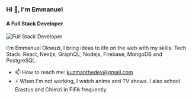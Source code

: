### Hi 👋, I'm Emmanuel
#### A Full Stack Developer
![Full Stack Developer]([(https://www.pixelstalk.net/wp-content/uploads/images5/4K-Programming-Wallpaper-for-Desktop-768x432.jpg)])


I'm Emmanuel Okwuzi, I bring ideas to life on the web with my skills.
Tech Stack: React, Nextjs, GraphQL, Nodejs, Firebase, MongoDB and PostgreSQL.

- 📫 How to reach me: kuzmanthedev@gmail.com 
- ⚡ When I'm not working, I watch anime and TV shows. I also school Erastus and Chimzi in FIFA frequently
